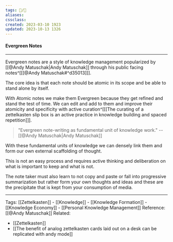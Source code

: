 ```yaml
---
tags: 📝️/🌲️
aliases: 
cssclass: 
created: 2023-03-10 1923
updated: 2023-10-13 1326
---
```


#### Evergreen Notes

---

Evergreen notes are a style of knowledge management popularized by [[@Andy Matuschak|Andy Matuschak]] through his public facing notes^[[[@Andy Matuschak#^d35013]]].

The core idea is that each note should be atomic in its scope and be able to stand alone by itself. 

With Atomic notes we make them Evergreen because they get refined and stand the test of time. We can edit and add to them and improve their atomicity and specificity with active curation^[[[The curating of a zettelkasten slip box is an active practice in knowledge building and spaced repetition]]].

> "Evergreen note-writing as fundamental unit of knowledge work."
> -- [[@Andy Matuschak|Andy Matuschak]]

With these fundamental units of knowledge we can densely link them and form our own external scaffolding of thought. 

This is not an easy process and requires active thinking and deliberation on what is important to keep and what is not. 

The note taker must also learn to not copy and paste or fall into progressive summarization but rather form your own thoughts and ideas and these are the precipitate that is kept from your consumption of media.

---

Tags: 
[[Zettelkasten]] - [[Knowledge]] - [[Knowledge Formation]] - [[Knowledge Economy]] - [[Personal Knowledge Management]]
Reference:
[[@Andy Matuschak]]
Related:
- [[Zettelkasten]]
- [[The benefit of analog zettelkasten cards laid out on a desk can be replicated with andy mode]]
